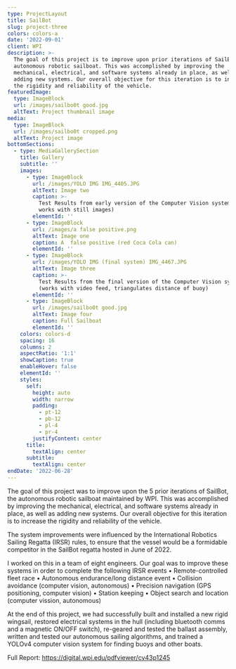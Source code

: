 ```yaml
---
type: ProjectLayout
title: SailBot
slug: project-three
colors: colors-a
date: '2022-09-01'
client: WPI
description: >-
  The goal of this project is to improve upon prior iterations of SailBot, an
  autonomous robotic sailboat. This was accomplished by improving the
  mechanical, electrical, and software systems already in place, as well as
  adding new systems. Our overall objective for this iteration is to increase
  the rigidity and reliability of the vehicle.
featuredImage:
  type: ImageBlock
  url: /images/sailbo0t good.jpg
  altText: Project thumbnail image
media:
  type: ImageBlock
  url: /images/sailbo0t cropped.png
  altText: Project image
bottomSections:
  - type: MediaGallerySection
    title: Gallery
    subtitle: ''
    images:
      - type: ImageBlock
        url: /images/YOLO IMG IMG_4405.JPG
        altText: Image two
        caption: >-
          Test Results from early version of the Computer Vision system (only
          works with still images)
        elementId: ''
      - type: ImageBlock
        url: /images/a false positive.png
        altText: Image one
        caption: A  false positive (red Coca Cola can)
        elementId: ''
      - type: ImageBlock
        url: /images/YOLO IMG (final system) IMG_4467.JPG
        altText: Image three
        caption: >-
          Test Results from the final version of the Computer Vision system
          (works with video feed, triangulates distance of buoy)
        elementId: ''
      - type: ImageBlock
        url: /images/sailbo0t good.jpg
        altText: Image four
        caption: Full Sailboat
        elementId: ''
    colors: colors-d
    spacing: 16
    columns: 2
    aspectRatio: '1:1'
    showCaption: true
    enableHover: false
    elementId: ''
    styles:
      self:
        height: auto
        width: narrow
        padding:
          - pt-12
          - pb-12
          - pl-4
          - pr-4
        justifyContent: center
      title:
        textAlign: center
      subtitle:
        textAlign: center
endDate: '2022-06-28'
---
```


The goal of this project was to improve upon the 5 prior iterations of SailBot, the autonomous robotic sailboat maintained by WPI. This was accomplished by improving the mechanical, electrical, and software systems already in place, as well as adding new systems. Our overall objective for this iteration is to increase the rigidity and reliability of the vehicle.

The system improvements were influenced by the International Robotics Sailing Regatta (IRSR) rules, to ensure that the vessel would be a
formidable competitor in the SailBot regatta hosted in June of 2022.

I worked on this in a team of eight engineers. Our goal was to improve these systems in order to complete the following IRSR events
• Remote-controlled fleet race
• Autonomous endurance/long distance event
• Collision avoidance (computer vision, autonomous)
• Precision navigation (GPS positioning, computer vision)
• Station keeping
• Object search and location (computer vission, autonomous)

At the end of this project, we had successfully built and installed a new rigid wingsail, restored electrical systems in the hull (including bluetooth comms and a magnetic ON/OFF switch), re-geared and tested the ballast assembly, written and tested our autonomous sailing algorithms, and trained a YOLOv4 computer vision system for finding buoys and other boats.

Full Report: <https://digital.wpi.edu/pdfviewer/cv43p1245>
